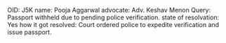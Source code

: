 OID: J5K
name: Pooja Aggarwal
advocate: Adv. Keshav Menon
Query: Passport withheld due to pending police verification.
state of resolvation: Yes
how it got resolved: Court ordered police to expedite verification and issue passport.
